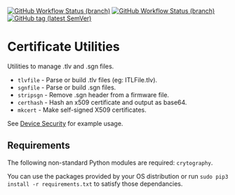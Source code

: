 [![GitHub Workflow Status (branch)](https://img.shields.io/github/workflow/status/usecallmanagernz/certutils/python%20lint/master?label=python%20lint)](https://github.com/usecallmanagernz/certutils/actions/workflows/pylint.yml) [![GitHub Workflow Status (branch)](https://img.shields.io/github/workflow/status/usecallmanagernz/certutils/shell%20lint/master?label=shell%20lint)](https://github.com/usecallmanagernz/certutils/actions/workflows/shellcheck.yml) [![GitHub tag (latest SemVer)](https://img.shields.io/github/v/tag/usecallmanagernz/certutils?color=blue&label=version&sort=semver)](https://github.com/usecallmanagernz/certutils/releases)

# Certificate Utilities

Utilities to manage .tlv and .sgn files.

* `tlvfile` - Parse or build .tlv files (eg: ITLFile.tlv).
* `sgnfile` - Parse or build .sgn files.
* `stripsgn` - Remove .sgn header from a firmware file.
* `certhash` - Hash an x509 certificate and output as base64.
* `mkcert` - Make self-signed X509 certificates.

See [Device Security](http://usecallmanager.nz/itl-file-tlv.html) for
example usage.

## Requirements

The following non-standard Python modules are required: `crytography`.

You can use the packages provided by your OS distribution or run
`sudo pip3 install -r requirements.txt` to satisfy those dependancies.

